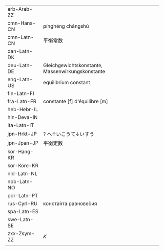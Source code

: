 | | | |
|-|-|-|
| arb-Arab-ZZ |  |  |
| cmn-Hans-CN | pínghéng chángshù |  |
| cmn-Latn-CN | 平衡常数 |  |
| dan-Latn-DK |  |  |
| deu-Latn-DE | Gleichgewichtskonstante, Massenwirkungskonstante |  |
| eng-Latn-US | equilibrium constant |  |
| fin-Latn-FI |  |  |
| fra-Latn-FR | constante [f] d'équilibre [m] |  |
| heb-Hebr-IL |  |  |
| hin-Deva-IN |  |  |
| ita-Latn-IT |  |  |
| jpn-Hrkt-JP | ? へ↑いこうて↓いすう |  |
| jpn-Jpan-JP | 平衡定数 |  |
| kor-Hang-KR |  |  |
| kor-Kore-KR |  |  |
| nld-Latn-NL |  |  |
| nob-Latn-NO |  |  |
| por-Latn-PT |  |  |
| rus-Cyrl-RU | конста́нта равнове́сия |  |
| spa-Latn-ES |  |  |
| swe-Latn-SE |  |  |
| zxx-Zsym-ZZ | 𝘒 |  |
|  |  |  |
